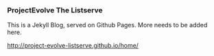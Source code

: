 ### ProjectEvolve The Listserve

This is a Jekyll Blog, served on Github Pages. More needs to be added here. 

http://project-evolve-listserve.github.io/home/